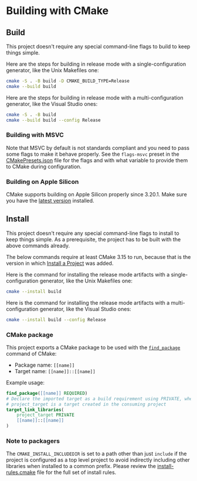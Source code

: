 # Building with CMake

## Build

This project doesn't require any special command-line flags to build to keep
things simple.

Here are the steps for building in release mode with a single-configuration
generator, like the Unix Makefiles one:

```sh
cmake -S . -B build -D CMAKE_BUILD_TYPE=Release
cmake --build build
```

Here are the steps for building in release mode with a multi-configuration
generator, like the Visual Studio ones:

```sh
cmake -S . -B build
cmake --build build --config Release
```

### Building with MSVC

Note that MSVC by default is not standards compliant and you need to pass some
flags to make it behave properly. See the `flags-msvc` preset in the
[CMakePresets.json](CMakePresets.json) file for the flags and with what
variable to provide them to CMake during configuration.

### Building on Apple Silicon

CMake supports building on Apple Silicon properly since 3.20.1. Make sure you
have the [latest version][1] installed.

## Install

This project doesn't require any special command-line flags to install to keep
things simple. As a prerequisite, the project has to be built with the above
commands already.

The below commands require at least CMake 3.15 to run, because that is the
version in which [Install a Project][2] was added.

Here is the command for installing the release mode artifacts with a
single-configuration generator, like the Unix Makefiles one:

```sh
cmake --install build
```

Here is the command for installing the release mode artifacts with a
multi-configuration generator, like the Visual Studio ones:

```sh
cmake --install build --config Release
```

### CMake package

This project exports a CMake package to be used with the [`find_package`][3]
command of CMake:

* Package name: `[[name]]`
* Target name: `[[name]]::[[name]]`

Example usage:

```cmake
find_package([[name]] REQUIRED)
# Declare the imported target as a build requirement using PRIVATE, where
# project_target is a target created in the consuming project
target_link_libraries(
    project_target PRIVATE
    [[name]]::[[name]]
)
```

### Note to packagers

The `CMAKE_INSTALL_INCLUDEDIR` is set to a path other than just `include` if
the project is configured as a top level project to avoid indirectly including
other libraries when installed to a common prefix. Please review the
[install-rules.cmake](cmake/install-rules.cmake) file for the full set of
install rules.

[1]: https://cmake.org/download/
[2]: https://cmake.org/cmake/help/latest/manual/cmake.1.html#install-a-project
[3]: https://cmake.org/cmake/help/latest/command/find_package.html
